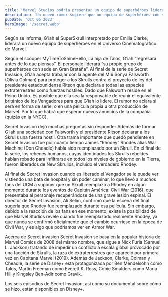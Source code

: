 ```yaml
---
title: 'Marvel Studios podría presentar un equipo de superhéroes liderado por G’iah'
description: 'Un nuevo rumor sugiere que un equipo de superhéroes con sede en Gran Bretaña llegará al Universo Cinematográfico de Marvel con G’iah como líder.'
pubDate: 'Oct 06 2023'
heroImage: '/secret.webp'
---
```


Según se informa, G’iah el SuperSkrull interpretado por Emilia Clarke, liderará un nuevo equipo de superhéroes en el Universo Cinematográfico de Marvel.

Según el scooper MyTimeToShineHello, La hija de Talos, G’iah “regresará antes de lo que piensas”. El personaje liderará “su propio grupo de superhéroes con sede en Gran Bretaña”. Al final de la serie de Secret Invasion, G’iah acepta trabajar con la agente del MI6 Sonya Falsworth (Olivia Colman) para proteger a los Skrulls contra el proyecto de ley del presidente estadounidense Ritson que declara a todas las especies extraterrestres como fuerzas hostiles. Dado que Falsworth reside en el Reino Unido. Es posible que ella sea la responsable de reunir el equivalente británico de los Vengadores para que G’iah lo lidere. El rumor no aclara si será en forma de serie, o en una película propia u otra producción de Marvel. Por lo que habrá que esperar nuevos anuncios de la compañía (quizás en la NYCC).

Secret Invasion dejó muchas preguntas sin responder
Además de formar G’iah una sociedad con Falsworth y el presidente Ritson declarar a los Skrulls una fuerza hostil. Otra trama importante que quedó pendiente en Secret Invasion fue por cuánto tiempo James “Rhodey” Rhodes alias War Machine (Don Cheadle) había sido reemplazado por un Skrull. En el final de la serie, los rehenes humanos, cuyas identidades los Skrulls rebeldes habían robado para infiltrarse en todos los niveles de gobierno en la Tierra, fueron liberados de New Skrullos, incluido el verdadero Rhodey.

Al final de Secret Invasion cuando es liberado el Vengador se le puede ver vistiendo una bata de hospital y sin poder caminar, lo que llevó a muchos fans del UCM a suponer que un Skrull reemplazó a Rhodey en algún momento durante los eventos de Capitán América: Civil War (2016), que presentaba al personaje recuperándose de una grave lesión espinal. El director de Secret Invasion, Ali Selim, confirmó que la escena del final sugería que Rhodey fue reemplazado durante esa película. Sin embargo, debido a la reacción de los fans en ese momento, existe la posibilidad de que Marvel Studios revele cuando fue reemplazado realmente Rhodey, ya que nunca se confirmó oficialmente que el cambio ocurriese en la época de Civil War, y es algo que podríamos ver en Armor War.

Acerca de Secret invasion
Secret Invasion se basa en la popular historia de Marvel Comics de 2008 del mismo nombre, que sigue a Nick Furia (Samuel L. Jackson) tratando de impedir un conflicto a escala global provocado por una facción de Skrulls, la raza de extraterrestres que apareció por primera vez en Capitana Marvel (2019). Además de Jackson, Clarke, Colman y Cheadle, la serie de Disney+ está protagonizada por Ben Mendelsohn como Talos, Martin Freeman como Everett K. Ross, Cobie Smulders como Maria Hill y Kingsley Ben-Adir como Gravik.

Los seis episodios de Secret Invasion, así como su documental sobre cómo se hizo, están disponibles en Disney+.

